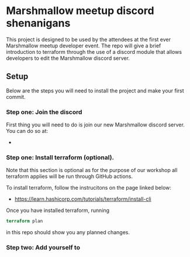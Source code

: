 # Marshmallow meetup discord shenanigans
This project is designed to be used by the attendees at the first ever Marshmallow meetup 
developer event. The repo will give a brief introduction to terraform through the use of a discord module that allows
developers to edit the Marshmallow discord server. 

## Setup
Below are the steps you will need to install the project and make your first commit. 

### Step one: Join the discord
First thing you will need to do is join our new Marshmallow discord server. You can do so at:

- 



### Step one: Install terraform (optional).
Note that this section is optional as for the purpose of our workshop all terraform applies will be run
through GitHub actions. 

To install terraform, follow the instrucitons on the page linked below:

- https://learn.hashicorp.com/tutorials/terraform/install-cli

Once you have installed terraform, running 
```terraform
terraform plan
``` 
in this repo should show you any planned changes. 

### Step two: Add yourself to 
